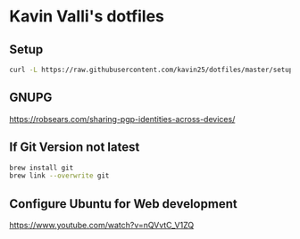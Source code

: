# Kavin Valli's dotfiles

## Setup

```sh
curl -L https://raw.githubusercontent.com/kavin25/dotfiles/master/setup.sh | bash
```

## GNUPG

https://robsears.com/sharing-pgp-identities-across-devices/

## If Git Version not latest

```sh
brew install git
brew link --overwrite git
```

## Configure Ubuntu for Web development
https://www.youtube.com/watch?v=nQVvtC_V1ZQ
